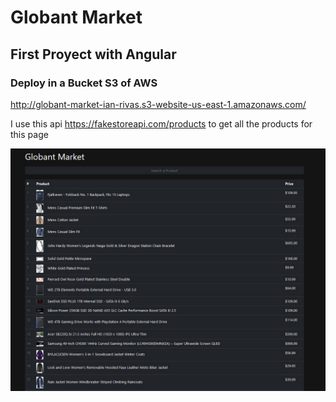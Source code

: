 # Globant Market

## First Proyect with Angular

### Deploy in a Bucket S3 of AWS

http://globant-market-ian-rivas.s3-website-us-east-1.amazonaws.com/

I use this api https://fakestoreapi.com/products
to get all the products for this page

![page](./src/assets/pageGlobantMarket.jpg)
